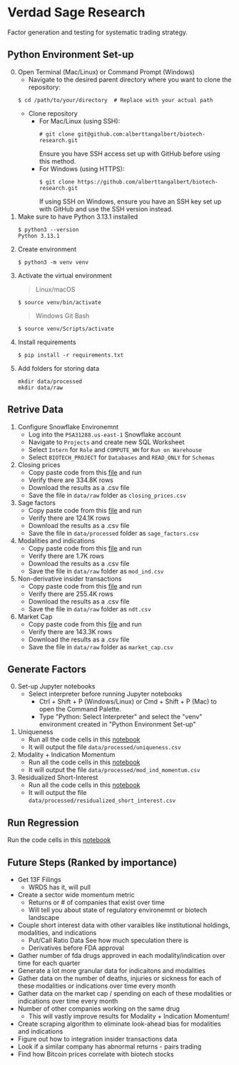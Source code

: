 # Verdad Sage Research 
Factor generation and testing for systematic trading strategy.

## Python Environment Set-up 
0. Open Terminal (Mac/Linux) or Command Prompt (Windows)
    - Navigate to the desired parent directory where you want to clone the repository:
    ```
    $ cd /path/to/your/directory  # Replace with your actual path
    ```
    - Clone repository 
        - For Mac/Linux (using SSH):
            ```
            # git clone git@github.com:alberttangalbert/biotech-research.git
            ```
            Ensure you have SSH access set up with GitHub before using this method.
        - For Windows (using HTTPS):
            ```
            $ git clone https://github.com/alberttangalbert/biotech-research.git
            ```
            If using SSH on Windows, ensure you have an SSH key set up with GitHub and use the SSH version instead.
1. Make sure to have Python 3.13.1 installed 
    ```
    $ python3 --version
    Python 3.13.1
    ```
3. Create environment
   ```
   $ python3 -m venv venv
   ```
4. Activate the virtual environment
    > Linux/macOS
    ```
   $ source venv/bin/activate
   ```
   > Windows Git Bash 
   ```
   $ source venv/Scripts/activate
   ```
5. Install requirements
    ```
   $ pip install -r requirements.txt 
   ```
7. Add folders for storing data
    ```
    mkdir data/processed
    mkdir data/raw
    ```

## Retrive Data 
1. Configure Snowflake Environemnt
    - Log into the `PSA31288.us-east-1` Snowflake account
    - Navigate to `Projects` and create new SQL Worksheet
    - Select `Intern` for `Role` and `COMPUTE_WH` for `Run on Warehouse`
    - Select `BIOTECH_PROJECT` for `Databases` and `READ_ONLY` for `Schemas`
2. Closing prices 
    - Copy paste code from this [file](sql/fetch_price_close_usd.sql) and run
    - Verify there are 334.8K rows 
    - Download the results as a .csv file
    - Save the file in `data/raw` folder as `closing_prices.csv`
3. Sage factors 
    - Copy paste code from this [file](sql/fetch_sage_factors.sql) and run
    - Verify there are 124.1K rows 
    - Download the results as a .csv file
    - Save the file in `data/processed` folder as `sage_factors.csv`
3. Modalities and indications 
    - Copy paste code from this [file](sql/fetch_price_close_usd.sql) and run
    - Verify there are 1.7K rows 
    - Download the results as a .csv file
    - Save the file in `data/raw` folder as `mod_ind.csv`
4. Non-derivative insider transactions 
    - Copy paste code from this [file](sql/fetch_non_derivative_transactions.sql) and run
    - Verify there are 255.4K rows 
    - Download the results as a .csv file
    - Save the file in `data/raw` folder as `ndt.csv`
5. Market Cap
    - Copy paste code from this [file](sql/fetch_market_cap.sql) and run
    - Verify there are 143.3K rows 
    - Download the results as a .csv file
    - Save the file in `data/raw` folder as `market_cap.csv`

## Generate Factors 
0. Set-up Jupyter notebooks 
    - Select interpreter before running Jupyter notebooks 
        - Ctrl + Shift + P (Windows/Linux) or Cmd + Shift + P (Mac) to open the Command Palette.
        - Type "Python: Select Interpreter" and select the "venv" environment created in "Python Environment Set-up"
1. Uniqueness
    - Run all the code cells in this [notebook](notebooks/data_processing/uniqueness.ipynb)
    - It will output the file `data/processed/uniqueness.csv`
2. Modality + Indication Momentum 
    - Run all the code cells in this [notebook](notebooks/data_processing/mod_ind_momentum.ipynb)
    - It will output the file `data/processed/mod_ind_momentum.csv`
3. Residualized Short-Interest
    - Run all the code cells in this [notebook](notebooks/data_processing/short_interest_residualization.ipynb)
    - It will output the file `data/processed/residualized_short_interest.csv`

## Run Regression
Run the code cells in this [notebook](notebooks/data_analyses/regression.ipynb)

## Future Steps (Ranked by importance)
- Get 13F Filings 
    - WRDS has it, will pull 
- Create a sector wide momentum metric 
    - Returns or # of companies that exist over time
    - Will tell you about state of regulatory environemnt or biotech landscape
- Couple short interest data with other varaibles like institutional holdings, modalities, and indications
    - Put/Call Ratio Data See how much speculation there is 
    - Derivatives before FDA approval 
- Gather number of fda drugs approved in each modality/indication over time for each quarter 
- Generate a lot more granular data for indicaitons and modalities 
- Gather data on the number of deaths, injuries or sickness for each of these modalities or indications over time every month
- Gather data on the market cap / spending on each of these modalities or indications over time every month
- Number of other companies working on the same drug 
    - This will vastly improve results for Modality + Indication Momentum!
- Create scraping algorithm to eliminate look-ahead bias for modalities and indications
- Figure out how to integration insider transactions data 
- Look if a similar company has abnormal returns - pairs trading
- Find how Bitcoin prices correlate with biotech stocks
